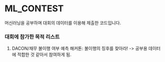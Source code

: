 # ML_CONTEST
머신러닝을 공부하며 대회의 데이터를 이용해 제출한 코드입니다.

### 대회에 참가한 목적 리스트
1. DACON/채무 불이행 여부 예측 해커톤: 불이행의 징후를 찾아라!
-> 공부용 데이터에 적합한 것 같아서 참여하게 됨.
